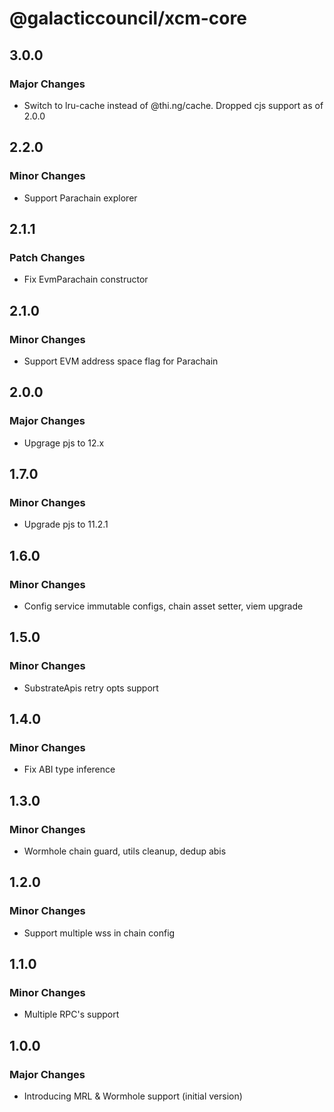 # @galacticcouncil/xcm-core

## 3.0.0

### Major Changes

- Switch to lru-cache instead of @thi.ng/cache. Dropped cjs support as of 2.0.0

## 2.2.0

### Minor Changes

- Support Parachain explorer

## 2.1.1

### Patch Changes

- Fix EvmParachain constructor

## 2.1.0

### Minor Changes

- Support EVM address space flag for Parachain

## 2.0.0

### Major Changes

- Upgrage pjs to 12.x

## 1.7.0

### Minor Changes

- Upgrade pjs to 11.2.1

## 1.6.0

### Minor Changes

- Config service immutable configs, chain asset setter, viem upgrade

## 1.5.0

### Minor Changes

- SubstrateApis retry opts support

## 1.4.0

### Minor Changes

- Fix ABI type inference

## 1.3.0

### Minor Changes

- Wormhole chain guard, utils cleanup, dedup abis

## 1.2.0

### Minor Changes

- Support multiple wss in chain config

## 1.1.0

### Minor Changes

- Multiple RPC's support

## 1.0.0

### Major Changes

- Introducing MRL & Wormhole support (initial version)
